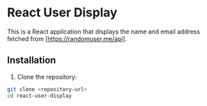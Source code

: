 # React User Display

This is a React application that displays the name and email address fetched from [https://randomuser.me/api].

## Installation

1. Clone the repository:

```bash
git clone <repository-url>
cd react-user-display
